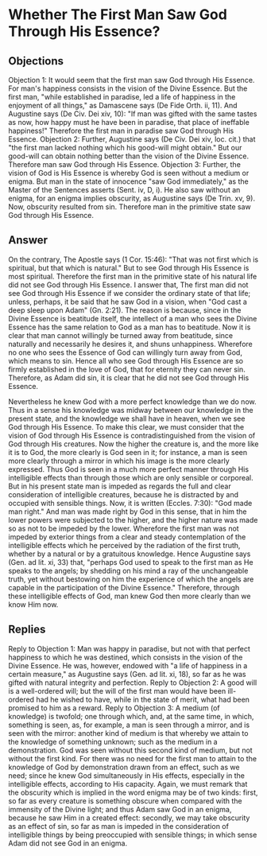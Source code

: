 # Whether The First Man Saw God Through His Essence?
## Objections
Objection 1: It would seem that the first man saw God through His Essence. For man's happiness consists in the vision of the Divine Essence. But the first man, "while established in paradise, led a life of happiness in the enjoyment of all things," as Damascene says (De Fide Orth. ii, 11). And Augustine says (De Civ. Dei xiv, 10): "If man was gifted with the same tastes as now, how happy must he have been in paradise, that place of ineffable happiness!" Therefore the first man in paradise saw God through His Essence.
Objection 2: Further, Augustine says (De Civ. Dei xiv, loc. cit.) that "the first man lacked nothing which his good-will might obtain." But our good-will can obtain nothing better than the vision of the Divine Essence. Therefore man saw God through His Essence.
Objection 3: Further, the vision of God is His Essence is whereby God is seen without a medium or enigma. But man in the state of innocence "saw God immediately," as the Master of the Sentences asserts (Sent. iv, D, i). He also saw without an enigma, for an enigma implies obscurity, as Augustine says (De Trin. xv, 9). Now, obscurity resulted from sin. Therefore man in the primitive state saw God through His Essence.
## Answer
On the contrary, The Apostle says (1 Cor. 15:46): "That was not first which is spiritual, but that which is natural." But to see God through His Essence is most spiritual. Therefore the first man in the primitive state of his natural life did not see God through His Essence.
I answer that, The first man did not see God through His Essence if we consider the ordinary state of that life; unless, perhaps, it be said that he saw God in a vision, when "God cast a deep sleep upon Adam" (Gn. 2:21). The reason is because, since in the Divine Essence is beatitude itself, the intellect of a man who sees the Divine Essence has the same relation to God as a man has to beatitude. Now it is clear that man cannot willingly be turned away from beatitude, since naturally and necessarily he desires it, and shuns unhappiness. Wherefore no one who sees the Essence of God can willingly turn away from God, which means to sin. Hence all who see God through His Essence are so firmly established in the love of God, that for eternity they can never sin. Therefore, as Adam did sin, it is clear that he did not see God through His Essence.

Nevertheless he knew God with a more perfect knowledge than we do now. Thus in a sense his knowledge was midway between our knowledge in the present state, and the knowledge we shall have in heaven, when we see God through His Essence. To make this clear, we must consider that the vision of God through His Essence is contradistinguished from the vision of God through His creatures. Now the higher the creature is, and the more like it is to God, the more clearly is God seen in it; for instance, a man is seen more clearly through a mirror in which his image is the more clearly expressed. Thus God is seen in a much more perfect manner through His intelligible effects than through those which are only sensible or corporeal. But in his present state man is impeded as regards the full and clear consideration of intelligible creatures, because he is distracted by and occupied with sensible things. Now, it is written (Eccles. 7:30): "God made man right." And man was made right by God in this sense, that in him the lower powers were subjected to the higher, and the higher nature was made so as not to be impeded by the lower. Wherefore the first man was not impeded by exterior things from a clear and steady contemplation of the intelligible effects which he perceived by the radiation of the first truth, whether by a natural or by a gratuitous knowledge. Hence Augustine says (Gen. ad lit. xi, 33) that, "perhaps God used to speak to the first man as He speaks to the angels; by shedding on his mind a ray of the unchangeable truth, yet without bestowing on him the experience of which the angels are capable in the participation of the Divine Essence." Therefore, through these intelligible effects of God, man knew God then more clearly than we know Him now.
## Replies
Reply to Objection 1: Man was happy in paradise, but not with that perfect happiness to which he was destined, which consists in the vision of the Divine Essence. He was, however, endowed with "a life of happiness in a certain measure," as Augustine says (Gen. ad lit. xi, 18), so far as he was gifted with natural integrity and perfection.
Reply to Objection 2: A good will is a well-ordered will; but the will of the first man would have been ill-ordered had he wished to have, while in the state of merit, what had been promised to him as a reward.
Reply to Objection 3: A medium (of knowledge) is twofold; one through which, and, at the same time, in which, something is seen, as, for example, a man is seen through a mirror, and is seen with the mirror: another kind of medium is that whereby we attain to the knowledge of something unknown; such as the medium in a demonstration. God was seen without this second kind of medium, but not without the first kind. For there was no need for the first man to attain to the knowledge of God by demonstration drawn from an effect, such as we need; since he knew God simultaneously in His effects, especially in the intelligible effects, according to His capacity. Again, we must remark that the obscurity which is implied in the word enigma may be of two kinds: first, so far as every creature is something obscure when compared with the immensity of the Divine light; and thus Adam saw God in an enigma, because he saw Him in a created effect: secondly, we may take obscurity as an effect of sin, so far as man is impeded in the consideration of intelligible things by being preoccupied with sensible things; in which sense Adam did not see God in an enigma.